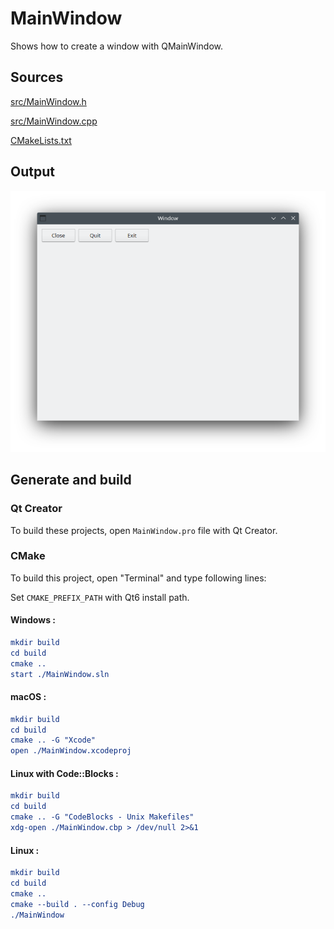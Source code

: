 # MainWindow

Shows how to create a window with QMainWindow.

## Sources

[src/MainWindow.h](src/MainWindow.h)

[src/MainWindow.cpp](src/MainWindow.cpp)

[CMakeLists.txt](CMakeLists.txt)

## Output

![Screenshot](../../../docs/Pictures/MainWindow.png)

## Generate and build

### Qt Creator

To build these projects, open `MainWindow.pro` file with Qt Creator.

### CMake

To build this project, open "Terminal" and type following lines:

Set `CMAKE_PREFIX_PATH` with Qt6 install path.

#### Windows :

``` cmake
mkdir build
cd build
cmake ..
start ./MainWindow.sln
```

#### macOS :

``` cmake
mkdir build
cd build
cmake .. -G "Xcode"
open ./MainWindow.xcodeproj
```

#### Linux with Code::Blocks :

``` cmake
mkdir build
cd build
cmake .. -G "CodeBlocks - Unix Makefiles"
xdg-open ./MainWindow.cbp > /dev/null 2>&1
```

#### Linux :

``` cmake
mkdir build
cd build
cmake .. 
cmake --build . --config Debug
./MainWindow
```
